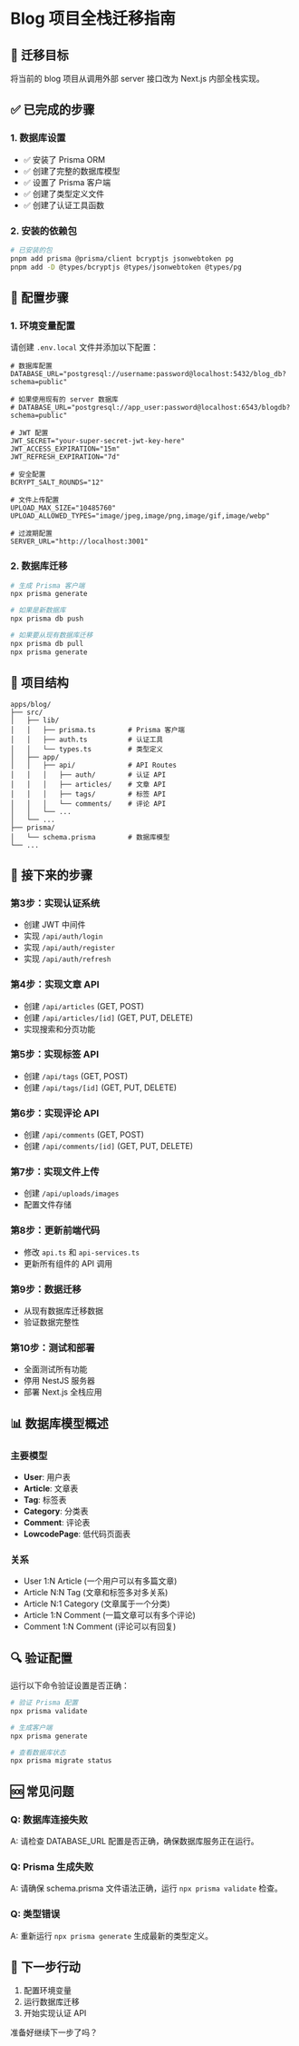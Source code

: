 # Blog 项目全栈迁移指南

## 🎯 迁移目标
将当前的 blog 项目从调用外部 server 接口改为 Next.js 内部全栈实现。

## ✅ 已完成的步骤

### 1. 数据库设置
- ✅ 安装了 Prisma ORM
- ✅ 创建了完整的数据库模型
- ✅ 设置了 Prisma 客户端
- ✅ 创建了类型定义文件
- ✅ 创建了认证工具函数

### 2. 安装的依赖包
```bash
# 已安装的包
pnpm add prisma @prisma/client bcryptjs jsonwebtoken pg
pnpm add -D @types/bcryptjs @types/jsonwebtoken @types/pg
```

## 🔧 配置步骤

### 1. 环境变量配置
请创建 `.env.local` 文件并添加以下配置：

```env
# 数据库配置
DATABASE_URL="postgresql://username:password@localhost:5432/blog_db?schema=public"

# 如果使用现有的 server 数据库
# DATABASE_URL="postgresql://app_user:password@localhost:6543/blogdb?schema=public"

# JWT 配置
JWT_SECRET="your-super-secret-jwt-key-here"
JWT_ACCESS_EXPIRATION="15m"
JWT_REFRESH_EXPIRATION="7d"

# 安全配置
BCRYPT_SALT_ROUNDS="12"

# 文件上传配置
UPLOAD_MAX_SIZE="10485760"
UPLOAD_ALLOWED_TYPES="image/jpeg,image/png,image/gif,image/webp"

# 过渡期配置
SERVER_URL="http://localhost:3001"
```

### 2. 数据库迁移
```bash
# 生成 Prisma 客户端
npx prisma generate

# 如果是新数据库
npx prisma db push

# 如果要从现有数据库迁移
npx prisma db pull
npx prisma generate
```

## 📁 项目结构
```
apps/blog/
├── src/
│   ├── lib/
│   │   ├── prisma.ts        # Prisma 客户端
│   │   ├── auth.ts          # 认证工具
│   │   └── types.ts         # 类型定义
│   ├── app/
│   │   ├── api/             # API Routes
│   │   │   ├── auth/        # 认证 API
│   │   │   ├── articles/    # 文章 API
│   │   │   ├── tags/        # 标签 API
│   │   │   └── comments/    # 评论 API
│   │   └── ...
│   └── ...
├── prisma/
│   └── schema.prisma        # 数据库模型
└── ...
```

## 🚀 接下来的步骤

### 第3步：实现认证系统
- 创建 JWT 中间件
- 实现 `/api/auth/login` 
- 实现 `/api/auth/register`
- 实现 `/api/auth/refresh`

### 第4步：实现文章 API
- 创建 `/api/articles` (GET, POST)
- 创建 `/api/articles/[id]` (GET, PUT, DELETE)
- 实现搜索和分页功能

### 第5步：实现标签 API
- 创建 `/api/tags` (GET, POST)
- 创建 `/api/tags/[id]` (GET, PUT, DELETE)

### 第6步：实现评论 API
- 创建 `/api/comments` (GET, POST)
- 创建 `/api/comments/[id]` (GET, PUT, DELETE)

### 第7步：实现文件上传
- 创建 `/api/uploads/images`
- 配置文件存储

### 第8步：更新前端代码
- 修改 `api.ts` 和 `api-services.ts`
- 更新所有组件的 API 调用

### 第9步：数据迁移
- 从现有数据库迁移数据
- 验证数据完整性

### 第10步：测试和部署
- 全面测试所有功能
- 停用 NestJS 服务器
- 部署 Next.js 全栈应用

## 📊 数据库模型概述

### 主要模型
- **User**: 用户表
- **Article**: 文章表
- **Tag**: 标签表
- **Category**: 分类表
- **Comment**: 评论表
- **LowcodePage**: 低代码页面表

### 关系
- User 1:N Article (一个用户可以有多篇文章)
- Article N:N Tag (文章和标签多对多关系)
- Article N:1 Category (文章属于一个分类)
- Article 1:N Comment (一篇文章可以有多个评论)
- Comment 1:N Comment (评论可以有回复)

## 🔍 验证配置

运行以下命令验证设置是否正确：

```bash
# 验证 Prisma 配置
npx prisma validate

# 生成客户端
npx prisma generate

# 查看数据库状态
npx prisma migrate status
```

## 🆘 常见问题

### Q: 数据库连接失败
A: 请检查 DATABASE_URL 配置是否正确，确保数据库服务正在运行。

### Q: Prisma 生成失败
A: 请确保 schema.prisma 文件语法正确，运行 `npx prisma validate` 检查。

### Q: 类型错误
A: 重新运行 `npx prisma generate` 生成最新的类型定义。

## 📝 下一步行动

1. 配置环境变量
2. 运行数据库迁移
3. 开始实现认证 API

准备好继续下一步了吗？ 
